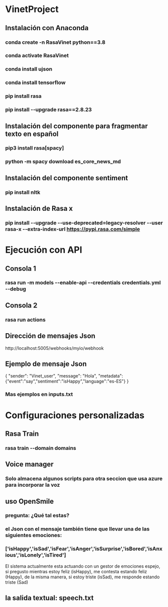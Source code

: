 ﻿# VinetProject
## Instalación con Anaconda
### conda create -n RasaVinet python==3.8
### conda activate RasaVinet 
### conda install ujson
### conda install tensorflow
### pip install rasa
### pip install --upgrade rasa==2.8.23

## Instalación del componente para fragmentar texto en español
### pip3 install rasa[spacy]
### python -m spacy download es_core_news_md

## Instalación del componente sentiment
### pip install nltk

## Instalación de Rasa x
### pip install --upgrade --use-deprecated=legacy-resolver --user rasa-x --extra-index-url https://pypi.rasa.com/simple

# Ejecución con API
## Consola 1
### rasa run -m models --enable-api --credentials credentials.yml --debug
## Consola 2
### rasa run actions

## Dirección de mensajes Json
http://localhost:5005/webhooks/myio/webhook

## Ejemplo de mensaje Json
{
    "sender": "Vinet_user",
    "message": "Hola",
    "metadata": {"event":"say","sentiment":"isHappy","language":"es-ES"} 
}
### Mas ejemplos en inputs.txt

# Configuraciones personalizadas
## Rasa Train
### rasa train --domain domains

## Voice manager
### Solo almacena algunos scripts para otra seccion que usa azure para incorporar la voz

## uso OpenSmile
### pregunta: ¿Qué tal estas?
### el Json con el mensaje también tiene que llevar una de las siguientes emociones:
### ['isHappy','isSad','isFear','isAnger','isSurprise','isBored','isAnxious','isLonely','isTired']
El sistema actualmente esta actuando con un gestor de emociones espejo, si pregusto mientras estoy feliz (isHappy),
me contesta estando feliz (Happy), de la misma manera, si estoy triste (isSad), me responde estando triste (Sad)
## la salida textual: speech.txt